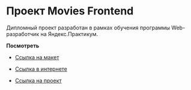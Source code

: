 # Проект Movies Frontend

Дипломный проект разработан в рамках обучения программы Web-разработчик на Яндекс.Практикум.

**Посмотреть**
* [Ссылка на макет](https://drive.google.com/file/d/1hN7c0TSy0PnprHYnJceK8EiiyjaIJIjK/view?usp=sharing)

* [Ссылка в интернете](https://movies-explorer-frontend-gps9.onrender.com/movies)

* [Ссылка на проект](https://github.com/20Maribel22/movies-explorer-frontend/pull/2/commits)



